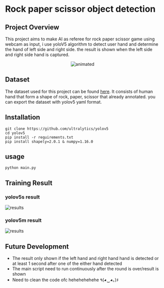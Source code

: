 # Rock paper scissor object detection

## Project Overview
This project aims to make AI as referee for rock paper scissor game using webcam as input, i use yoloV5 algorithm to detect user hand and determine the hand of left side and right side. the result is shown when the left side and right side hand is captured.
<p align="center">
  <img src="https://github.com/Benedixx/rock-paper-scissor-game/blob/main/assets/demo.gif" alt="animated" />
</p>

## Dataset

The dataset used for this project can be found [here](https://universe.roboflow.com/ikan-vzjcv/rock-paper-scissor-coy2k). It consists of human hand that form a shape of rock, paper, scissor that already annotated. you can export the dataset with yolov5 yaml format.

## Installation
```
git clone https://github.com/ultralytics/yolov5
cd yolov5
pip install -r requirements.txt
pip install shapely=2.0.1 & numpy=1.16.0
```

## usage
```
python main.py
```

## Training Result
### yolov5s result
![results](https://github.com/Benedixx/rock-paper-scissor-game/assets/97221880/ab3e32d5-64f7-4709-9776-3c8d473a3faa)


### yolov5m result
![results](https://github.com/Benedixx/rock-paper-scissor-game/assets/97221880/debeca0e-17c6-4e13-a73e-12107adaa4dd)

## Future Development
* The result only shown if the left hand and right hand hand is detected or at least 1 second after one of the either hand detected
* The main script need to run continuously after the round is over/result is shown
* Need to clean the code ofc hehehehehehe ٩(◕‿◕｡)۶


